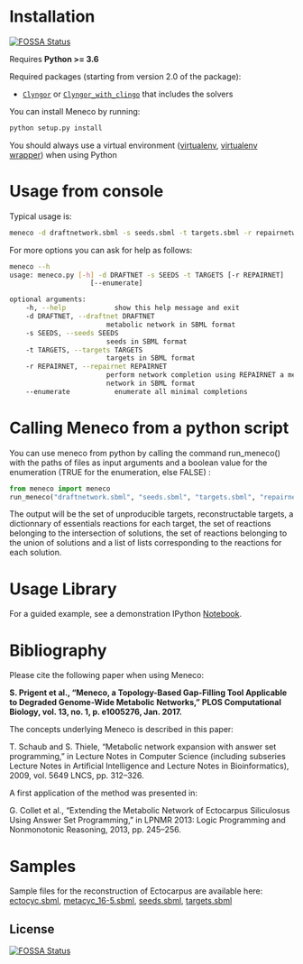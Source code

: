 # Installation
[![FOSSA Status](https://app.fossa.com/api/projects/git%2Bgithub.com%2Fcfrioux%2Fmeneco.svg?type=shield)](https://app.fossa.com/projects/git%2Bgithub.com%2Fcfrioux%2Fmeneco?ref=badge_shield)


Requires **Python >= 3.6**

Required packages (starting from version 2.0 of the package):
* [``Clyngor``](https://github.com/Aluriak/clyngor) or [``Clyngor_with_clingo``](https://github.com/Aluriak/clyngor-with-clingo) that includes the solvers

You can install Meneco by running:

```sh
python setup.py install
```

You should always use a virtual environment ([virtualenv](https://virtualenv.pypa.io/en/latest/), [virtualenv wrapper](https://virtualenvwrapper.readthedocs.io/en/latest/)) when using Python


# Usage from console

Typical usage is:

```sh
meneco -d draftnetwork.sbml -s seeds.sbml -t targets.sbml -r repairnetwork.sbml
```

For more options you can ask for help as follows:

```sh
meneco --h
usage: meneco.py [-h] -d DRAFTNET -s SEEDS -t TARGETS [-r REPAIRNET]
                    [--enumerate]

optional arguments:
    -h, --help            show this help message and exit
    -d DRAFTNET, --draftnet DRAFTNET
                        metabolic network in SBML format
    -s SEEDS, --seeds SEEDS
                        seeds in SBML format
    -t TARGETS, --targets TARGETS
                        targets in SBML format
    -r REPAIRNET, --repairnet REPAIRNET
                        perform network completion using REPAIRNET a metabolic
                        network in SBML format
    --enumerate           enumerate all minimal completions
```

# Calling Meneco from a python script

You can use meneco from python by calling the command run_meneco() with the paths of files as input arguments and a boolean value for the enumeration (TRUE for the enumeration, else FALSE) :

```py
from meneco import meneco
run_meneco("draftnetwork.sbml", "seeds.sbml", "targets.sbml", "repairnetwork.sbml", TRUE)
```

The output will be the set of unproducible targets, reconstructable targets, a dictionnary of essentials reactions for each target, the set of reactions belonging to the intersection of solutions, the set of reactions belonging to the union of solutions and a list of lists corresponding to the reactions for each solution. 

# Usage Library

For a guided example, see a demonstration IPython [Notebook](http://nbviewer.jupyter.org/github/bioasp/meneco/blob/master/meneco.ipynb).


# Bibliography

Please cite the following paper when using Meneco:

**S. Prigent et al., “Meneco, a Topology-Based Gap-Filling Tool Applicable to Degraded Genome-Wide Metabolic Networks,” PLOS Computational Biology, vol. 13, no. 1, p. e1005276, Jan. 2017.**

The concepts underlying Meneco is described in this paper:

T. Schaub and S. Thiele, “Metabolic network expansion with answer set programming,” in Lecture Notes in Computer Science (including subseries Lecture Notes in Artificial Intelligence and Lecture Notes in Bioinformatics), 2009, vol. 5649 LNCS, pp. 312–326.

A first application of the method was presented in:

G. Collet et al., “Extending the Metabolic Network of Ectocarpus Siliculosus Using Answer Set Programming,” in LPNMR 2013: Logic Programming and Nonmonotonic Reasoning, 2013, pp. 245–256.


# Samples

Sample files for the reconstruction of Ectocarpus are available here: [ectocyc.sbml][1], [metacyc_16-5.sbml][2], [seeds.sbml][3], [targets.sbml][4]

[1]: http://bioasp.github.io/downloads/samples/ectodata/ectocyc.sbml
[2]: http://bioasp.github.io/downloads/samples/ectodata/metacyc_16-5.sbml
[3]: http://bioasp.github.io/downloads/samples/ectodata/seeds.sbml
[4]: http://bioasp.github.io/downloads/samples/ectodata/targets.sbml


## License
[![FOSSA Status](https://app.fossa.com/api/projects/git%2Bgithub.com%2Fcfrioux%2Fmeneco.svg?type=large)](https://app.fossa.com/projects/git%2Bgithub.com%2Fcfrioux%2Fmeneco?ref=badge_large)
